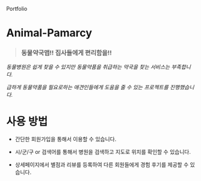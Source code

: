 
Portfolio

# Animal-Pamarcy	
> ### 동물약국맵!! 집사들에게 편리함을!!

*동물병원은 쉽게 찾을 수 있지만 동물약품을 취급하는 약국을 찾는 서비스는 부족합니다.*

*급하게 동물약품을 필요로하는 애견인들에게 도움을 줄 수 있는 프로젝트를 진행했습니다.*



# 사용 방법	

- 간단한 회원가입을 통해서 이용할 수 있습니다.	

- 시/군/구 or 검색어를 통해서 병원을 검색하고 지도로 위치를 확인할 수 있습니다.	

- 상세페이지에서 별점과 리뷰를 등록하여 다른 회원들에게 경험 후기를 제공할 수 있습니다.
